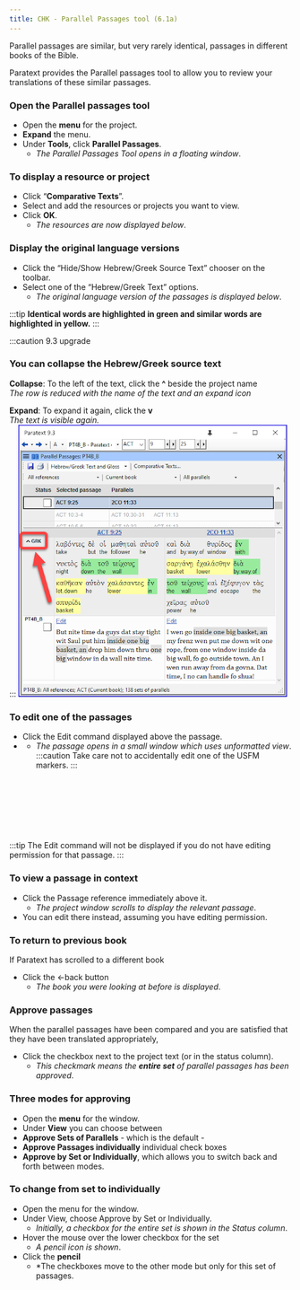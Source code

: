 ```yaml
---
title: CHK - Parallel Passages tool (6.1a)
---
```


Parallel passages are similar, but very rarely identical, passages in different books of the Bible.

Paratext provides the Parallel passages tool to allow you to review your translations of these similar passages.

### Open the Parallel passages tool

-  Open the **menu** for the project.
-  **Expand** the menu.
-  Under **Tools**, click **Parallel Passages**.
    -  *The Parallel Passages Tool opens in a floating window*.

### To display a resource or project

-  Click “**Comparative Texts**”.
-  Select and add the resources or projects you want to view.
-  Click **OK**.
    -  *The resources are now displayed below*.

### Display the original language versions

-  Click the “Hide/Show Hebrew/Greek Source Text” chooser on the toolbar.
-  Select one of the “Hebrew/Greek Text” options.
    -  *The original language version of the passages is displayed below*.

:::tip
**Identical words are highlighted in green and similar words are highlighted in yellow.**
:::

:::caution 9.3 upgrade
###    You can collapse the Hebrew/Greek source text
**Collapse**: To the left of the text, click the **^** beside the project name  
*The row is reduced with the name of the text and an expand icon*
  
**Expand**: To expand it again, click the **v**  
*The text is visible again.*  
:::
![](../media/parallel-passage-greek-collapse.png)

### To edit one of the passages

-  Click the Edit command displayed above the passage.
-   -  *The passage opens in a small window which uses unformatted view*.
:::caution
Take care not to accidentally edit one of the USFM markers.
:::

 
-----

 
-----

:::tip
The Edit command will not be displayed if you do not have editing permission for that passage.
:::
### To view a passage in context

-  Click the Passage reference immediately above it.
    -  *The project window scrolls to display the relevant passage*.
-  You can edit there instead, assuming you have editing permission.

### To return to previous book

If Paratext has scrolled to a different book

-  Click the ←back button
    -  *The book you were looking at before is displayed*.

### Approve passages

When the parallel passages have been compared and you are satisfied that they have been translated appropriately,

-  Click the checkbox next to the project text (or in the status column).
    -  *This checkmark means the **entire set** of parallel passages has been approved*.

### Three modes for approving

-  Open the **menu** for the window.
-  Under **View** you can choose between
-  **Approve Sets of Parallels** - which is the default -
-  **Approve Passages individually** individual check boxes
-  **Approve by Set or Individually**, which allows you to switch back and forth between modes.

### To change from set to individually

-  Open the menu for the window.
-  Under View, choose Approve by Set or Individually.
    -  *Initially, a checkbox for the entire set is shown in the Status column*.
-  Hover the mouse over the lower checkbox for the set
    -  *A pencil icon is shown*.
-  Click the **pencil**
    -  *The checkboxes move to the other mode but only for this set of passages.
